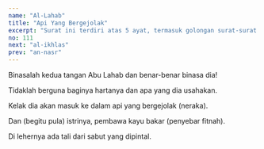 ```yaml
---
name: "Al-Lahab"
title: "Api Yang Bergejolak"
excerpt: "Surat ini terdiri atas 5 ayat, termasuk golongan surat-surat Makkiyyah,  diturunkan sesudah surat Al Fath. Nama Al Lahab diambil dari kata  Al Lahab yang terdapat pada ayat ketiga surat ini yang artinya gejolak  api. Surat ini juga dinamakan surat Al Masad."
no: 111
next: "al-ikhlas"
prev: "an-nasr"
---
```


<span id='1' class='verse' title="QS Al-Lahab: 1">Binasalah kedua tangan Abu Lahab dan benar-benar binasa dia!</span>

<span id='2' class='verse' title="QS Al-Lahab: 2">Tidaklah berguna baginya hartanya dan apa yang dia usahakan.</span>

<span id='3' class='verse' title="QS Al-Lahab: 3">Kelak dia akan masuk ke dalam api yang bergejolak (neraka).</span>

<span id='4' class='verse' title="QS Al-Lahab: 4">Dan (begitu pula) istrinya, pembawa kayu bakar (penyebar fitnah).</span>

<span id='5' class='verse' title="QS Al-Lahab: 5">Di lehernya ada tali dari sabut yang dipintal.</span>
